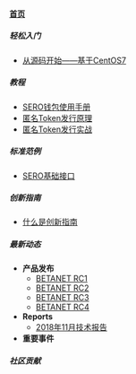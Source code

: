 #### [首页](?file=home-Home)

##### 轻松入门

- [从源码开始——基于CentOS7](?file=Example/sero-basic-interface)

##### 教程

- [SERO钱包使用手册](?file=Tutorial/manual-of-wallet)
- [匿名Token发行原理](?file=Tutorial/principle-of-anonymous-token)
- [匿名Token发行实战](?file=Tutorial/practice-of-anonymous-token)

##### 标准范例

- [SERO基础接口](?file=Example/sero-basic-interface)

##### 创新指南

- [什么是创新指南](?file=Innovation/what-is-innovation-guide)

##### 最新动态

- **产品发布**
  - [BETANET RC1](?file=News/Release/SERO-BETANET-RC1)
  - [BETANET RC2](?file=News/Release/SERO-BETANET-RC2)
  - [BETANET RC3](?file=News/Release/SERO-BETANET-RC3)
  - [BETANET RC4](?file=News/Release/SERO-BETANET-RC4)
- **Reports**
  - [2018年11月技术报告](?file=News/Releases/201811-tech-report.md)
- **重要事件**

##### 社区贡献
